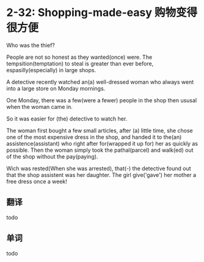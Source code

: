 # 2-32: Shopping-made-easy 购物变得很方便

Who was the thief?

People are not so honest as they wanted(once) were. The tempsition(temptation) to steal is greater than ever before, espasilly(especially) in large shops.

A detective recently watched an(a) well-dressed woman who always went into a large store on Monday mornings.

One Monday, there was a few(were a fewer) people in the shop then ususal when the woman came in.

So it was easier for (the) detective to watch her.

The woman first bought a few small articles, after (a) little time, she chose one of the most expensive dress in the shop, and handed it to the(an) assistence(assistant) who right after for(wrapped it up for) her as quickly as possible. Then the woman simply took the pathal(parcel) and walk(ed) out of the shop without the pay(paying).

Wich was rested(When she was arrested), that(-) the detective found out that the shop assistent was her daughter. The girl give('gave') her mother a free dress once a week!

## 翻译

todo

## 单词

todo

